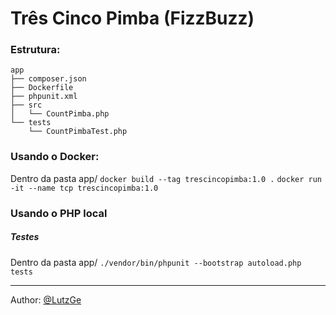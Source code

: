 # Três Cinco Pimba (FizzBuzz)

### Estrutura:
```
app
├── composer.json
├── Dockerfile
├── phpunit.xml
├── src
│   └── CountPimba.php
└── tests
    └── CountPimbaTest.php
```

### Usando o Docker:
Dentro da pasta app/
`docker build --tag trescincopimba:1.0 .`
`docker run -it --name tcp trescincopimba:1.0`

### Usando o PHP local
##### Testes
Dentro da pasta app/
`./vendor/bin/phpunit --bootstrap autoload.php tests`


-----------
Author: [@LutzGe](https://github.com/LutzGe)
